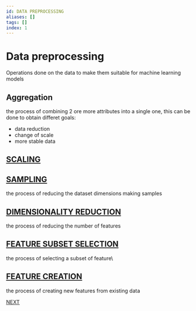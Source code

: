 ```yaml
---
id: DATA PREPROCESSING
aliases: []
tags: []
index: 1
---
```


# Data preprocessing

Operations done on the data to make them suitable for machine learning models

## Aggregation

the process of combining 2 ore more attributes into a single one, this can be done to obtain differet goals:

- data reduction
- change of scale
- more stable data

## [SCALING](pages/datamining/preprocessing/scaling.md)


## [SAMPLING](pages/datamining/preprocessing/sampling.md)

the process of reducing the dataset dimensions making samples

## [DIMENSIONALITY REDUCTION](pages/datamining/preprocessing/dimensionality_reduction.md)

the process of reducing the number of features

## [FEATURE SUBSET SELECTION](pages/datamining/preprocessing/feature_subset_selection.md)

the process of selecting a subset of feature\

## [FEATURE CREATION](pages/datamining/preprocessing/feature_creation.md)

the process of creating new features from existing data

 [NEXT](pages/datamining/preprocessing/type_conversions.md)
